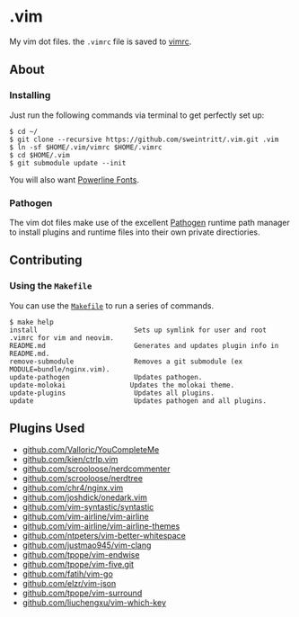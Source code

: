 .vim
====

My vim dot files. the `.vimrc` file is saved to [vimrc](https://github.com/sweintritt/.vim/blob/master/vimrc).

## About

### Installing

Just run the following commands via terminal to get perfectly set up:

```console
$ cd ~/
$ git clone --recursive https://github.com/sweintritt/.vim.git .vim
$ ln -sf $HOME/.vim/vimrc $HOME/.vimrc
$ cd $HOME/.vim
$ git submodule update --init
```

You will also want [Powerline Fonts](https://github.com/powerline/fonts).

### Pathogen

The vim dot files make use of the excellent [Pathogen](https://github.com/tpope/vim-pathogen) runtime path manager to install plugins and runtime files into their own private directiories.

## Contributing

### Using the `Makefile`

You can use the [`Makefile`](Makefile) to run a series of commands.

```console
$ make help
install                        Sets up symlink for user and root .vimrc for vim and neovim.
README.md                      Generates and updates plugin info in README.md.
remove-submodule               Removes a git submodule (ex MODULE=bundle/nginx.vim).
update-pathogen                Updates pathogen.
update-molokai                Updates the molokai theme.
update-plugins                 Updates all plugins.
update                         Updates pathogen and all plugins.
```

## Plugins Used
* [github.com/Valloric/YouCompleteMe](https://github.com/Valloric/YouCompleteMe)
* [github.com/kien/ctrlp.vim](https://github.com/kien/ctrlp.vim)
* [github.com/scrooloose/nerdcommenter](https://github.com/scrooloose/nerdcommenter)
* [github.com/scrooloose/nerdtree](https://github.com/scrooloose/nerdtree)
* [github.com/chr4/nginx.vim](https://github.com/chr4/nginx.vim.git)
* [github.com/joshdick/onedark.vim](https://github.com/joshdick/onedark.vim)
* [github.com/vim-syntastic/syntastic](https://github.com/vim-syntastic/syntastic)
* [github.com/vim-airline/vim-airline](https://github.com/vim-airline/vim-airline)
* [github.com/vim-airline/vim-airline-themes](https://github.com/vim-airline/vim-airline-themes)
* [github.com/ntpeters/vim-better-whitespace](https://github.com/ntpeters/vim-better-whitespace.git)
* [github.com/justmao945/vim-clang](https://github.com/justmao945/vim-clang)
* [github.com/tpope/vim-endwise](https://github.com/tpope/vim-endwise.git)
* [github.com/tpope/vim-five.git](https://github.com/tpope/vim-fugitive.git)
* [github.com/fatih/vim-go](https://github.com/fatih/vim-go.git)
* [github.com/elzr/vim-json](https://github.com/elzr/vim-json.git)
* [github.com/tpope/vim-surround](https://github.com/tpope/vim-surround.git)
* [github.com/liuchengxu/vim-which-key](https://github.com/liuchengxu/vim-which-key.git)

